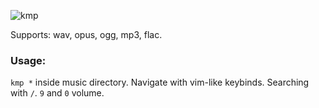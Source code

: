 ![kmp](https://github.com/korei999/kmp2/assets/93387739/c0f52d2b-0e24-4610-8675-44a450484701)

Supports: wav, opus, ogg, mp3, flac.
### Usage:
```kmp *``` inside music directory.
Navigate with vim-like keybinds.
Searching with `/`.
`9` and `0` volume.
